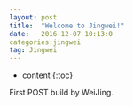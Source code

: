 ```yaml
---
layout: post
title:  "Welcome to Jingwei!"
date:   2016-12-07 10:13:0
categories:jingwei
tag: Jingwei
---
```


* content
{:toc}

First POST build by WeiJing.